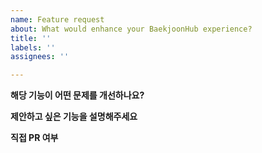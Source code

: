 ```yaml
---
name: Feature request
about: What would enhance your BaekjoonHub experience?
title: ''
labels: ''
assignees: ''

---
```


<!-- 작성 전에 중복 이슈인지 확인 한번만 부탁드립니다! -->

**해당 기능이 어떤 문제를 개선하나요?**</br>
<!-- 구체적으로 적어주신다면 검토에 많은 도움이 됩니다 -->

**제안하고 싶은 기능을 설명해주세요**</br>
<!-- 생각하시는 기능의 요약을 알려주세요! (예. 적용 플랫폼[백준, 프로그래머스], 예시, 스크린샷, 벤치마킹 대상 등) -->

**직접 PR 여부**</br>
<!-- 직접 PR을 날리고 싶다면 'YES', 다른 사람이 개선해줬으면 한다면 'NO'를 기입해주세요. -->

